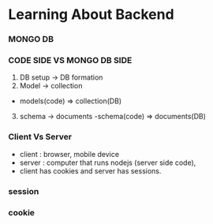 # Learning About Backend

### MONGO DB

### CODE SIDE VS MONGO DB SIDE

1. DB setup -> DB formation
2. Model -> collection
- models(code) => collection(DB)
3. schema -> documents
-schema(code) => documents(DB)

###  Client Vs Server
- client : browser, mobile device
- server : computer that runs nodejs (server side code),
- client has cookies and server has sessions.
### session

### cookie
